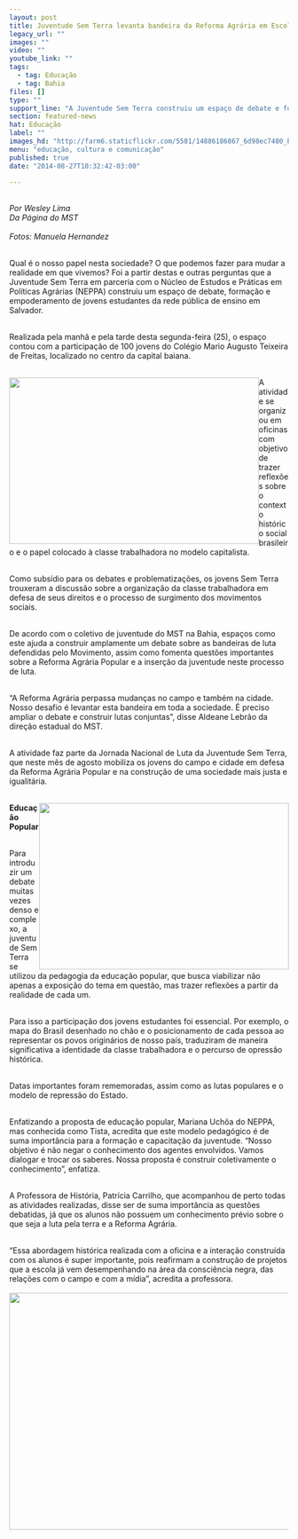 ```yaml
---
layout: post
title: Juventude Sem Terra levanta bandeira da Reforma Agrária em Escola Pública
legacy_url: ""
images: ""
video: ""
youtube_link: ""
tags:
  - tag: Educação
  - tag: Bahia
files: []
type: ""
support_line: "A Juventude Sem Terra construiu um espaço de debate e formação de jovens estudantes da rede pública, em Salvador."
section: featured-news
hat: Educação
label: ""
images_hd: "http://farm6.staticflickr.com/5581/14886186867_6d98ec7480_b.jpg"
menu: "educação, cultura e comunicação"
published: true
date: "2014-08-27T10:32:42-03:00"

---
```

<p><span contenteditable="false" tabindex="-1"><img alt="" data-widget="image" src="http://farm6.staticflickr.com/5581/14886186867_6d98ec7480_b.jpg" /></span><br />
<br />
<em>Por Wesley Lima<br />
Da P&aacute;gina do MST<br />
<br />
Fotos: Manuela Hernandez</em></p>

<p><br />
Qual &eacute; o nosso papel nesta sociedade? O que podemos fazer para mudar a realidade em que vivemos? Foi a partir destas e outras perguntas que a Juventude Sem Terra em parceria com o N&uacute;cleo de Estudos e Pr&aacute;ticas em Pol&iacute;ticas Agr&aacute;rias (NEPPA) construiu um espa&ccedil;o de debate, forma&ccedil;&atilde;o e empoderamento de jovens estudantes da rede p&uacute;blica de ensino em Salvador.</p>

<p><br />
Realizada pela manh&atilde; e pela tarde desta segunda-feira (25), o espa&ccedil;o contou com a participa&ccedil;&atilde;o de 100 jovens do Col&eacute;gio Mario Augusto Teixeira de Freitas, localizado no centro da capital baiana.</p>

<p><br />
<span contenteditable="false" tabindex="-1"><img alt="" data-widget="image" height="300" src="http://farm4.staticflickr.com/3914/14886167008_a542068030_b.jpg" style="float:left" width="450" /></span>A atividade se organizou em oficinas com objetivo de trazer reflex&otilde;es sobre o contexto hist&oacute;rico social brasileiro e o papel colocado &agrave; classe trabalhadora no modelo capitalista.</p>

<p><br />
Como subs&iacute;dio para os debates e problematiza&ccedil;&otilde;es, os jovens Sem Terra trouxeram a discuss&atilde;o sobre a organiza&ccedil;&atilde;o da classe trabalhadora em defesa de seus direitos e o processo de surgimento dos movimentos sociais.</p>

<p><br />
De acordo com o coletivo de juventude do MST na Bahia, espa&ccedil;os como este ajuda a construir amplamente um debate sobre as bandeiras de luta defendidas pelo Movimento, assim como fomenta quest&otilde;es importantes sobre a Reforma Agr&aacute;ria Popular e a inser&ccedil;&atilde;o da juventude neste processo de luta.</p>

<p><br />
&ldquo;A Reforma Agr&aacute;ria perpassa mudan&ccedil;as no campo e tamb&eacute;m na cidade. Nosso desafio &eacute; levantar esta bandeira em toda a sociedade. &Eacute; preciso ampliar o debate e construir lutas conjuntas&rdquo;, disse Aldeane Lebr&atilde;o da dire&ccedil;&atilde;o estadual do MST.</p>

<p><br />
A atividade faz parte da Jornada Nacional de Luta da Juventude Sem Terra, que neste m&ecirc;s de agosto mobiliza os jovens do campo e cidade em defesa da Reforma Agr&aacute;ria Popular e na constru&ccedil;&atilde;o de uma sociedade mais justa e igualit&aacute;ria.</p>

<p><br />
<strong><span contenteditable="false" tabindex="-1"><img alt="" data-widget="image" height="300" src="http://farm4.staticflickr.com/3851/15072391902_8f149a8fc7_b.jpg" style="float:right" width="450" /></span>Educa&ccedil;&atilde;o Popular</strong></p>

<p><br />
Para introduzir um debate muitas vezes denso e complexo, a juventude Sem Terra se utilizou da pedagogia da educa&ccedil;&atilde;o popular, que busca viabilizar n&atilde;o apenas a exposi&ccedil;&atilde;o do tema em quest&atilde;o, mas trazer reflex&otilde;es a partir da realidade de cada um.</p>

<p><br />
Para isso a participa&ccedil;&atilde;o dos jovens estudantes foi essencial. Por exemplo, o mapa do Brasil desenhado no ch&atilde;o e o posicionamento de cada pessoa ao representar os povos origin&aacute;rios de nosso pa&iacute;s, traduziram de maneira significativa a identidade da classe trabalhadora e o percurso de opress&atilde;o hist&oacute;rica.</p>

<p><br />
Datas importantes foram rememoradas, assim como as lutas populares e o modelo de repress&atilde;o do Estado.</p>

<p><br />
Enfatizando a proposta de educa&ccedil;&atilde;o popular, Mariana Uch&ocirc;a do NEPPA, mas conhecida como Tista, acredita que este modelo pedag&oacute;gico &eacute; de suma import&acirc;ncia para a forma&ccedil;&atilde;o e capacita&ccedil;&atilde;o da juventude. &ldquo;Nosso objetivo &eacute; n&atilde;o negar o conhecimento dos agentes envolvidos. Vamos dialogar e trocar os saberes. Nossa proposta &eacute; construir coletivamente o conhecimento&rdquo;, enfatiza.</p>

<p><br />
A Professora de Hist&oacute;ria, Patr&iacute;cia Carrilho, que acompanhou de perto todas as atividades realizadas, disse ser de suma import&acirc;ncia as quest&otilde;es debatidas, j&aacute; que os alunos n&atilde;o possuem um conhecimento pr&eacute;vio sobre o que seja a luta pela terra e a Reforma Agr&aacute;ria.</p>

<p><br />
&ldquo;Essa abordagem hist&oacute;rica realizada com a oficina e a intera&ccedil;&atilde;o constru&iacute;da com os alunos &eacute; super importante, pois reafirmam a constru&ccedil;&atilde;o de projetos que a escola j&aacute; vem desempenhando na &aacute;rea da consci&ecirc;ncia negra, das rela&ccedil;&otilde;es com o campo e com a m&iacute;dia&rdquo;, acredita a professora.<br />
<br />
<span contenteditable="false" tabindex="-1"><img alt="" data-widget="image" height="427" src="http://farm4.staticflickr.com/3906/15072378772_f9f9f081dd_b.jpg" width="640" /></span></p>
